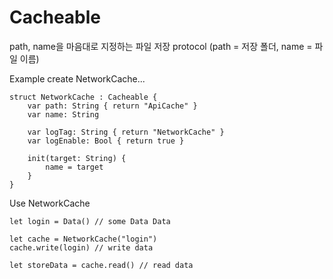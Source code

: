 # Cacheable
path, name을 마음대로 지정하는 파일 저장 protocol (path = 저장 폴더, name = 파일 이름)

Example create NetworkCache...
```
struct NetworkCache : Cacheable {
    var path: String { return "ApiCache" }
    var name: String
    
    var logTag: String { return "NetworkCache" }
    var logEnable: Bool { return true }
    
    init(target: String) {
        name = target
    }
}
```

Use NetworkCache
```
let login = Data() // some Data Data

let cache = NetworkCache("login")
cache.write(login) // write data

let storeData = cache.read() // read data
```
